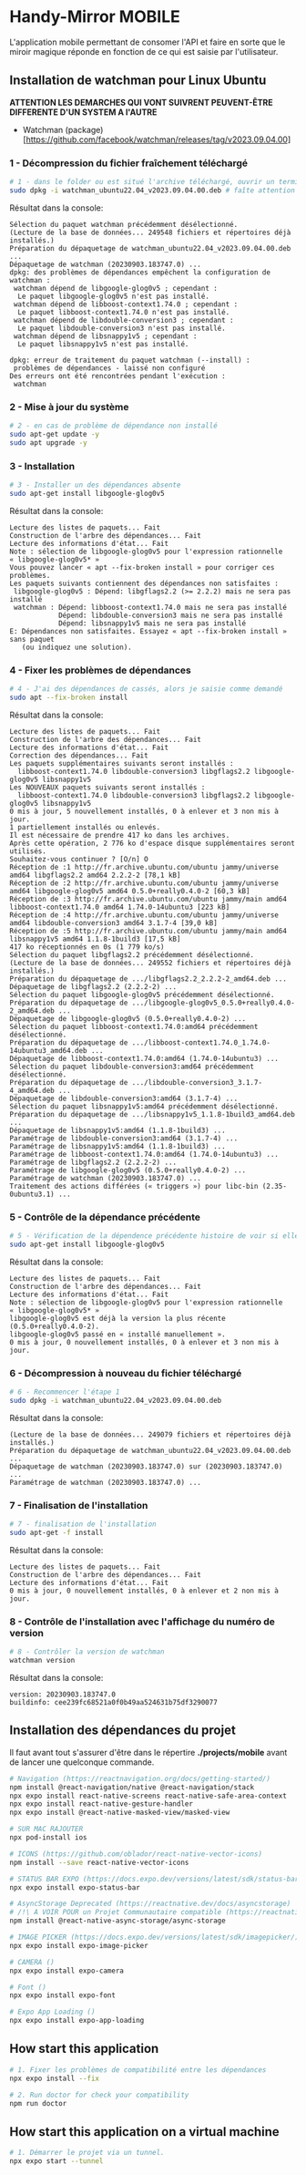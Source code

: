# Handy-Mirror MOBILE

L'application mobile permettant de consomer l'API et faire en sorte que le miroir magique réponde en fonction de ce qui est saisie par l'utilisateur.

## Installation de watchman pour Linux Ubuntu

**ATTENTION LES DEMARCHES QUI VONT SUIVRENT PEUVENT-ÊTRE DIFFERENTE D'UN SYSTEM A l'AUTRE**

- Watchman (package)[https://github.com/facebook/watchman/releases/tag/v2023.09.04.00]

### 1 - Décompression du fichier fraîchement téléchargé

```sh
# 1 - dans le folder ou est situé l'archive téléchargé, ouvrir un terminal et saisir:
sudo dpkg -i watchman_ubuntu22.04_v2023.09.04.00.deb # faîte attention à la version utilisé
```

Résultat dans la console:

```
Sélection du paquet watchman précédemment désélectionné.
(Lecture de la base de données... 249548 fichiers et répertoires déjà installés.)
Préparation du dépaquetage de watchman_ubuntu22.04_v2023.09.04.00.deb ...
Dépaquetage de watchman (20230903.183747.0) ...
dpkg: des problèmes de dépendances empêchent la configuration de watchman :
 watchman dépend de libgoogle-glog0v5 ; cependant :
  Le paquet libgoogle-glog0v5 n'est pas installé.
 watchman dépend de libboost-context1.74.0 ; cependant :
  Le paquet libboost-context1.74.0 n'est pas installé.
 watchman dépend de libdouble-conversion3 ; cependant :
  Le paquet libdouble-conversion3 n'est pas installé.
 watchman dépend de libsnappy1v5 ; cependant :
  Le paquet libsnappy1v5 n'est pas installé.

dpkg: erreur de traitement du paquet watchman (--install) :
 problèmes de dépendances - laissé non configuré
Des erreurs ont été rencontrées pendant l'exécution :
 watchman
```

### 2 - Mise à jour du système

```sh
# 2 - en cas de problème de dépendance non installé
sudo apt-get update -y
sudo apt upgrade -y
```

### 3 - Installation

```sh
# 3 - Installer un des dépendances absente
sudo apt-get install libgoogle-glog0v5
```

Résultat dans la console:

```
Lecture des listes de paquets... Fait
Construction de l'arbre des dépendances... Fait
Lecture des informations d'état... Fait
Note : sélection de libgoogle-glog0v5 pour l'expression rationnelle « libgoogle-glog0v5* »
Vous pouvez lancer « apt --fix-broken install » pour corriger ces problèmes.
Les paquets suivants contiennent des dépendances non satisfaites :
 libgoogle-glog0v5 : Dépend: libgflags2.2 (>= 2.2.2) mais ne sera pas installé
 watchman : Dépend: libboost-context1.74.0 mais ne sera pas installé
            Dépend: libdouble-conversion3 mais ne sera pas installé
            Dépend: libsnappy1v5 mais ne sera pas installé
E: Dépendances non satisfaites. Essayez « apt --fix-broken install » sans paquet
   (ou indiquez une solution).
```

### 4 - Fixer les problèmes de dépendances

```sh
# 4 - J'ai des dépendances de cassés, alors je saisie comme demandé
sudo apt --fix-broken install
```

Résultat dans la console:

```
Lecture des listes de paquets... Fait
Construction de l'arbre des dépendances... Fait
Lecture des informations d'état... Fait
Correction des dépendances... Fait
Les paquets supplémentaires suivants seront installés :
  libboost-context1.74.0 libdouble-conversion3 libgflags2.2 libgoogle-glog0v5 libsnappy1v5
Les NOUVEAUX paquets suivants seront installés :
  libboost-context1.74.0 libdouble-conversion3 libgflags2.2 libgoogle-glog0v5 libsnappy1v5
0 mis à jour, 5 nouvellement installés, 0 à enlever et 3 non mis à jour.
1 partiellement installés ou enlevés.
Il est nécessaire de prendre 417 ko dans les archives.
Après cette opération, 2 776 ko d'espace disque supplémentaires seront utilisés.
Souhaitez-vous continuer ? [O/n] O
Réception de :1 http://fr.archive.ubuntu.com/ubuntu jammy/universe amd64 libgflags2.2 amd64 2.2.2-2 [78,1 kB]
Réception de :2 http://fr.archive.ubuntu.com/ubuntu jammy/universe amd64 libgoogle-glog0v5 amd64 0.5.0+really0.4.0-2 [60,3 kB]
Réception de :3 http://fr.archive.ubuntu.com/ubuntu jammy/main amd64 libboost-context1.74.0 amd64 1.74.0-14ubuntu3 [223 kB]
Réception de :4 http://fr.archive.ubuntu.com/ubuntu jammy/universe amd64 libdouble-conversion3 amd64 3.1.7-4 [39,0 kB]
Réception de :5 http://fr.archive.ubuntu.com/ubuntu jammy/main amd64 libsnappy1v5 amd64 1.1.8-1build3 [17,5 kB]
417 ko réceptionnés en 0s (1 779 ko/s)
Sélection du paquet libgflags2.2 précédemment désélectionné.
(Lecture de la base de données... 249552 fichiers et répertoires déjà installés.)
Préparation du dépaquetage de .../libgflags2.2_2.2.2-2_amd64.deb ...
Dépaquetage de libgflags2.2 (2.2.2-2) ...
Sélection du paquet libgoogle-glog0v5 précédemment désélectionné.
Préparation du dépaquetage de .../libgoogle-glog0v5_0.5.0+really0.4.0-2_amd64.deb ...
Dépaquetage de libgoogle-glog0v5 (0.5.0+really0.4.0-2) ...
Sélection du paquet libboost-context1.74.0:amd64 précédemment désélectionné.
Préparation du dépaquetage de .../libboost-context1.74.0_1.74.0-14ubuntu3_amd64.deb ...
Dépaquetage de libboost-context1.74.0:amd64 (1.74.0-14ubuntu3) ...
Sélection du paquet libdouble-conversion3:amd64 précédemment désélectionné.
Préparation du dépaquetage de .../libdouble-conversion3_3.1.7-4_amd64.deb ...
Dépaquetage de libdouble-conversion3:amd64 (3.1.7-4) ...
Sélection du paquet libsnappy1v5:amd64 précédemment désélectionné.
Préparation du dépaquetage de .../libsnappy1v5_1.1.8-1build3_amd64.deb ...
Dépaquetage de libsnappy1v5:amd64 (1.1.8-1build3) ...
Paramétrage de libdouble-conversion3:amd64 (3.1.7-4) ...
Paramétrage de libsnappy1v5:amd64 (1.1.8-1build3) ...
Paramétrage de libboost-context1.74.0:amd64 (1.74.0-14ubuntu3) ...
Paramétrage de libgflags2.2 (2.2.2-2) ...
Paramétrage de libgoogle-glog0v5 (0.5.0+really0.4.0-2) ...
Paramétrage de watchman (20230903.183747.0) ...
Traitement des actions différées (« triggers ») pour libc-bin (2.35-0ubuntu3.1) ...
```

### 5 - Contrôle de la dépendance précédente

```sh
# 5 - Vérification de la dépendence précédente histoire de voir si elle est bien installé
sudo apt-get install libgoogle-glog0v5
```

Résultat dans la console:

```
Lecture des listes de paquets... Fait
Construction de l'arbre des dépendances... Fait
Lecture des informations d'état... Fait
Note : sélection de libgoogle-glog0v5 pour l'expression rationnelle « libgoogle-glog0v5* »
libgoogle-glog0v5 est déjà la version la plus récente (0.5.0+really0.4.0-2).
libgoogle-glog0v5 passé en « installé manuellement ».
0 mis à jour, 0 nouvellement installés, 0 à enlever et 3 non mis à jour.
```

### 6 - Décompression à nouveau du fichier téléchargé

```sh
# 6 - Recommencer l'étape 1
sudo dpkg -i watchman_ubuntu22.04_v2023.09.04.00.deb
```

Résultat dans la console:

```
(Lecture de la base de données... 249079 fichiers et répertoires déjà installés.)
Préparation du dépaquetage de watchman_ubuntu22.04_v2023.09.04.00.deb ...
Dépaquetage de watchman (20230903.183747.0) sur (20230903.183747.0) ...
Paramétrage de watchman (20230903.183747.0) ...
```

### 7 - Finalisation de l'installation

```sh
# 7 - finalisation de l'installation
sudo apt-get -f install
```

Résultat dans la console:

```
Lecture des listes de paquets... Fait
Construction de l'arbre des dépendances... Fait
Lecture des informations d'état... Fait
0 mis à jour, 0 nouvellement installés, 0 à enlever et 2 non mis à jour.
```

### 8 - Contrôle de l'installation avec l'affichage du numéro de version

```sh
# 8 - Contrôler la version de watchman
watchman version
```

Résultat dans la console:

```
version: 20230903.183747.0
buildinfo: cee239fc68521a0f0b49aa524631b75df3290077
```

## Installation des dépendances du projet

Il faut avant tout s'assurer d'être dans le répertire **./projects/mobile** avant de lancer une quelconque commande.

```sh
# Navigation (https://reactnavigation.org/docs/getting-started/)
npm install @react-navigation/native @react-navigation/stack
npx expo install react-native-screens react-native-safe-area-context
npx expo install react-native-gesture-handler
npx expo install @react-native-masked-view/masked-view

# SUR MAC RAJOUTER
npx pod-install ios

# ICONS (https://github.com/oblador/react-native-vector-icons)
npm install --save react-native-vector-icons

# STATUS BAR EXPO (https://docs.expo.dev/versions/latest/sdk/status-bar/)
npx expo install expo-status-bar

# AsyncStorage Deprecated (https://reactnative.dev/docs/asyncstorage)
# /!\ A VOIR POUR un Projet Communautaire compatible (https://reactnative.directory/?search=storage)
npm install @react-native-async-storage/async-storage

# IMAGE PICKER (https://docs.expo.dev/versions/latest/sdk/imagepicker/)
npx expo install expo-image-picker

# CAMERA ()
npx expo install expo-camera

# Font ()
npx expo install expo-font

# Expo App Loading ()
npx expo install expo-app-loading
```

## How start this application

```sh
# 1. Fixer les problèmes de compatibilité entre les dépendances
npx expo install --fix

# 2. Run doctor for check your compatibility
npm run doctor
```

## How start this application on a virtual machine

```sh
# 1. Démarrer le projet via un tunnel.
npx expo start --tunnel
```
